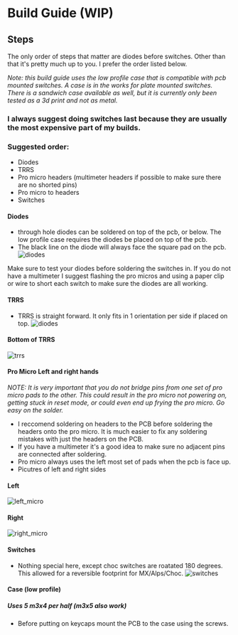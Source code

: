 # Build Guide (WIP)

## Steps
The only order of steps that matter are diodes before switches. Other than that it's pretty much up to you. I prefer the order listed below.

_Note: this build guide uses the low profile case that is compatible with pcb mounted switches. A case is in the works for plate mounted switches. There is a sandwich case available as well, but it is currently only been tested as a 3d print and not as metal._

### I always suggest doing switches last because they are usually the most expensive part of my builds. 
### Suggested order:
 - Diodes
 - TRRS
 - Pro micro headers (multimeter headers if possible to make sure there are no shorted pins)
 - Pro micro to headers
 - Switches

#### Diodes
- through hole diodes can be soldered on top of the pcb, or below. The low profile case requires the diodes be placed on top of the pcb. 
- The black line on the diode will always face the square pad on the pcb.
![diodes](build_pictures/diodes.jpg)

Make sure to test your diodes before soldering the switches in. If you do not have a multimeter I suggest flashing the pro micros and using a paper clip or wire to short each switch to make sure the diodes are all working.

#### TRRS
- TRRS is straight forward. It only fits in 1 orientation per side if placed on top.
![diodes](build_pictures/diodes.jpg)
#### Bottom of TRRS
![trrs](build_pictures/trrs.jpg)


#### Pro Micro Left and right hands
_NOTE: It is very important that you do not bridge pins from one set of pro micro pads to the other. This could result in the pro micro not powering on, getting stuck in reset mode, or could even end up frying the pro micro. Go easy on the solder._
- I reccomend soldering on headers to the PCB before soldering the headers onto the pro micro. It is much easier to fix any soldering mistakes with just the headers on the PCB. 
- If you have a multimeter it's a good idea to make sure no adjacent pins are connected after soldering. 
- Pro micro always uses the left most set of pads when the pcb is face up.  
- Picutres of left and right sides

#### Left
![left_micro](build_pictures/pro_micro_headers.jpg)

#### Right
![right_micro](build_pictures/left_pro_micro_headers.jpg)


#### Switches
- Nothing special here, except choc switches are roatated 180 degrees. This allowed for a reversible footprint for MX/Alps/Choc.
![switches](build_pictures/completed.jpg)

#### Case (low profile)
##### _Uses 5 m3x4 per half (m3x5 also work)_
- Before putting on keycaps mount the PCB to the case using the screws.
